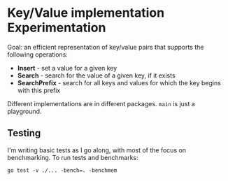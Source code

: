 # Key/Value implementation Experimentation

Goal: an efficient representation of key/value pairs that supports the following operations:

- **Insert** - set a value for a given key
- **Search** - search for the value of a given key, if it exists
- **SearchPrefix** - search for all keys and values for which the key begins with this prefix

Different implementations are in different packages. `main` is just a playground.

## Testing
I'm writing basic tests as I go along, with most of the focus on benchmarking. To run tests and benchmarks:

```
go test -v ./... -bench=. -benchmem
```

